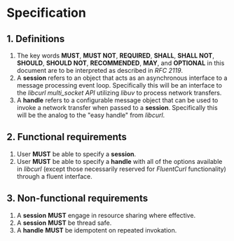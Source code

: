 # Specification

## 1. Definitions

1. The key words **MUST**, **MUST NOT**, **REQUIRED**, **SHALL**, **SHALL
   NOT**, **SHOULD**, **SHOULD NOT**, **RECOMMENDED**,  **MAY**, and
   **OPTIONAL** in this document are to be interpreted as described in
   _RFC 2119_.
1. A **session** refers to an object that acts as an asynchronous interface to a message processing event loop. Specifically this will be an interface to the _libcurl multi_socket API_ utilizing _libuv_ to process network transfers.
1. A **handle** refers to a configurable message object that can be used to invoke a network transfer when passed to a **session**. Specifically this will be the analog to the "easy handle" from _libcurl_.

## 2. Functional requirements

1. User **MUST** be able to specify a **session**.
1. User **MUST** be able to specify a **handle** with all of the options available in _libcurl_ (except those necessarily reserved for _FluentCurl_ functionality) through a fluent interface.

## 3. Non-functional requirements

1. A **session** **MUST** engage in resource sharing where effective.
1. A **session** **MUST** be thread safe.
1. A **handle** **MUST** be idempotent on repeated invokation.